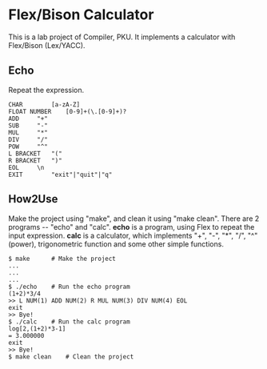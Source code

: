 # Flex/Bison Calculator

This is a lab project of Compiler, PKU.
It implements a calculator with Flex/Bison (Lex/YACC).

## Echo

Repeat the expression.

```
CHAR		[a-zA-Z]
FLOAT NUMBER	[0-9]+(\.[0-9]+)?
ADD		"+"
SUB		"-"
MUL		"*"
DIV		"/"
POW		"^"
L BRACKET	"("
R BRACKET	")"
EOL		\n
EXIT		"exit"|"quit"|"q"
```


## How2Use

Make the project using "make", and clean it using "make clean".
There are 2 programs -- "echo" and "calc".
**echo** is a program, using Flex to repeat the input expression.
**calc** is a calculator, which implements "+", "-", "*", "/", "^"(power), trigonometric function and some other simple functions.

```
$ make		# Make the project
...
...
...
$ ./echo	# Run the echo program
(1+2)*3/4
>> L NUM(1) ADD NUM(2) R MUL NUM(3) DIV NUM(4) EOL
exit
>> Bye!
$ ./calc	# Run the calc program
log[2,(1+2)*3-1]
= 3.000000
exit
>> Bye!
$ make clean	# Clean the project
```
